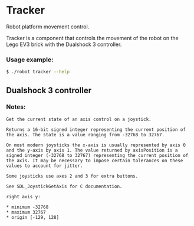# Tracker

Robot platform movement control.

Tracker is a component that controls the movement of the robot on the Lego EV3 brick with the Dualshock 3 controller.

### Usage example:

```bash
$ ./robot tracker --help
```

## Dualshock 3 controller

### Notes:

```
Get the current state of an axis control on a joystick.

Returns a 16-bit signed integer representing the current position of the axis. The state is a value ranging from -32768 to 32767.

On most modern joysticks the x-axis is usually represented by axis 0 and the y-axis by axis 1. The value returned by axisPosition is a signed integer (-32768 to 32767) representing the current position of the axis. It may be necessary to impose certain tolerances on these values to account for jitter.

Some joysticks use axes 2 and 3 for extra buttons.

See SDL_JoystickGetAxis for C documentation.

right axis y:

* minimum -32768
* maximum 32767
* origin [-129, 128]
```